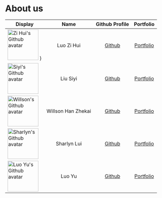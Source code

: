 # About us

| Display                                                                                       |        Name        |                Github Profile                |              Portfolio               |
|-----------------------------------------------------------------------------------------------|:------------------:|:--------------------------------------------:|:------------------------------------:|
| <img src="https://github.com/luozihui2003.png" alt="Zi Hui's Github avatar" width="100"/> )   |     Luo Zi Hui     |  [Github](https://github.com/luozihui2003)   |  [Portfolio](team/luozihui2003.md)   |
| <img src="https://github.com/64-1.png" alt="Siyi's Github avatar" width="100"/>               |      Liu Siyi      |      [Github](https://github.com/64-1)       |      [Portfolio](team/64-1.md)       |
| <img src="https://github.com/wallywallywally.png" alt="Willson's Github avatar" width="100"/> | Willson Han Zhekai | [Github](https://github.com/wallywallywally) | [Portfolio](team/wallywallywally.md) |
| <img src="https://github.com/SharlynLui.png" alt="Sharlyn's Github avatar" width="100"/>      |    Sharlyn Lui     |   [Github](https://github.com/SharlynLui)    |   [Portfolio](team/sharlynlui.md)    |
| <img src="https://github.com/luoyu-uwu.png" alt="Luo Yu's Github avatar" width="100"/>        |       Luo Yu       |    [Github](https://github.com/luoyu-uwu)    |    [Portfolio](team/luoyu-uwu.md)    |